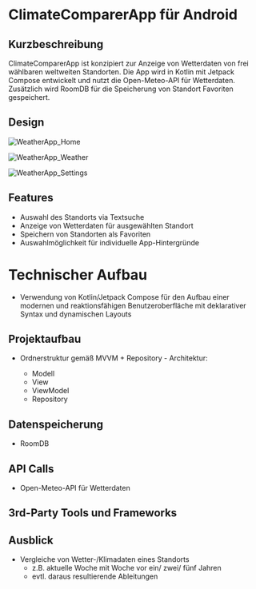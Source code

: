 # ClimateComparerApp für Android

## Kurzbeschreibung

ClimateComparerApp ist konzipiert zur Anzeige von Wetterdaten von frei wählbaren weltweiten Standorten.
Die App wird in Kotlin mit Jetpack Compose entwickelt und nutzt die  Open-Meteo-API für Wetterdaten. Zusätzlich wird RoomDB für die Speicherung von Standort Favoriten gespeichert.

## Design

![WeatherApp_Home](https://github.com/user-attachments/assets/08dc7cf0-c89b-4fb9-906b-fa5ae431e75c)

![WeatherApp_Weather](https://github.com/user-attachments/assets/803f8ed0-fa67-44eb-aeb0-dc8fb61c2ae0)

![WeatherApp_Settings](https://github.com/user-attachments/assets/285dfa16-c1b8-4615-97ad-a4132e8fe01a)

## Features

- Auswahl des Standorts via Textsuche
- Anzeige von Wetterdaten für ausgewählten Standort
- Speichern von Standorten als Favoriten
- Auswahlmöglichkeit für individuelle App-Hintergründe

# Technischer Aufbau

- Verwendung von Kotlin/Jetpack Compose für den Aufbau einer modernen und reaktionsfähigen Benutzeroberfläche mit deklarativer Syntax und dynamischen Layouts

## Projektaufbau

- Ordnerstruktur gemäß MVVM + Repository - Architektur:
  
  - Modell
  - View
  - ViewModel
  - Repository

## Datenspeicherung

- RoomDB

## API Calls

-  Open-Meteo-API für Wetterdaten

## 3rd-Party Tools und Frameworks



## Ausblick

- Vergleiche von Wetter-/Klimadaten eines Standorts
  - z.B. aktuelle Woche mit Woche vor ein/ zwei/ fünf Jahren
  - evtl. daraus resultierende Ableitungen
